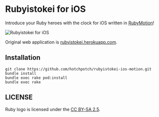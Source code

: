 
# Rubyistokei for iOS

Introduce your Ruby heroes with the clock for iOS written in [RubyMotion](http://www.rubymotion.com/)!

![Rubyistokei for iOS](http://cdn-ak.f.st-hatena.com/images/fotolife/s/secondlife/20131223/20131223171509.jpg)

Original web application is [rubyistokei.herokuapp.com](http://rubyistokei.herokuapp.com/).

## Installation

```
git clone https://github.com/hotchpotch/rubyistokei-ios-motion.git
bundle install
bundle exec rake pod:install
bundle exec rake
```

## LICENSE

Ruby logo is licensed under the [CC BY-SA 2.5](http://commons.wikimedia.org/wiki/File:Ruby_logo.svg).

